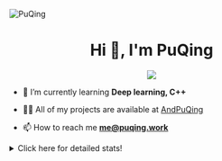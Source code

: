![PuQing](https://user-images.githubusercontent.com/27223114/171565019-9a56fae6-b08b-421f-99db-7e830da42371.png)

<h1 align="center">Hi 👋, I'm PuQing</h1>

<p align="center">
  <img src="https://github-widgetbox.vercel.app/api/profile?username=AndPuQing&data=followers,repositories,stars,commits"/>
</p>

- 🌱 I’m currently learning **Deep learning, C++**

- 👨‍💻 All of my projects are available at [AndPuQing](https://github.com/AndPuQing)

- 📫 How to reach me **me@puqing.work**

<details>
<summary>Click here for detailed stats!</summary>

<!--START_SECTION:waka-->
**I'm a Night 🦉** 

```text
🌞 Morning    42 commits     ██░░░░░░░░░░░░░░░░░░░░░░░   11.17% 
🌆 Daytime    127 commits    ████████░░░░░░░░░░░░░░░░░   33.78% 
🌃 Evening    111 commits    ███████░░░░░░░░░░░░░░░░░░   29.52% 
🌙 Night      96 commits     ██████░░░░░░░░░░░░░░░░░░░   25.53%

```


📊 **This Week I Spent My Time On** 

```text
💬 Programming Languages: 
Other                    21 mins             █████████░░░░░░░░░░░░░░░░   36.28% 
Python                   15 mins             ██████░░░░░░░░░░░░░░░░░░░   26.92% 
C++                      6 mins              ██░░░░░░░░░░░░░░░░░░░░░░░   11.06% 
XML                      6 mins              ██░░░░░░░░░░░░░░░░░░░░░░░   10.79% 
Jupyter Notebook         4 mins              █░░░░░░░░░░░░░░░░░░░░░░░░   6.86%

🔥 Editors: 
VS Code                  58 mins             █████████████████████████   100.0%

💻 Operating System: 
Mac                      40 mins             █████████████████░░░░░░░░   68.9% 
Windows                  18 mins             ███████░░░░░░░░░░░░░░░░░░   31.1%

```


<!--END_SECTION:waka-->
</details>
